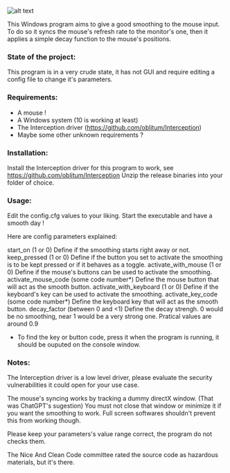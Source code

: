 ![alt text](https://github.com/N0N0CE/Smooth-Mouse/blob/master/Smooth%20Mouse/Smooth%20Mouse.ico)

This Windows program aims to give a good smoothing to the mouse input. To do so it syncs the mouse's refresh rate to the monitor's
one, then it applies a simple decay function to the mouse's positions.

### State of the project:

This program is in a very crude state, it has not GUI and require editing a config file to change it's parameters.

### Requirements:

- A mouse !
- A Windows system (10 is working at least)
- The Interception driver (https://github.com/oblitum/Interception)
- Maybe some other unknown requirements ?

### Installation:
Install the Interception driver for this program to work, see https://github.com/oblitum/Interception
Unzip the release binaries into your folder of choice.

### Usage:
Edit the config.cfg values to your liking.
Start the executable and have a smooth day !

Here are config parameters explained:

start_on (1 or 0) Define if the smoothing starts right away or not.
keep_pressed (1 or 0) Define if the button you set to activate the smoothing is to be kept pressed or if it behaves as a toggle.
activate_with_mouse (1 or 0) Define if the mouse's buttons can be used to activate the smoothing.
activate_mouse_code (some code number*) Define the mouse button that will act as the smooth button.
activate_with_keyboard (1 or 0) Define if the keyboard's key can be used to activate the smoothing.
activate_key_code (some code number*) Define the keyboard key that will act as the smooth button.
decay_factor (between 0 and <1) Define the decay strengh. 0 would be no smoothing, near 1 would be a very strong one. Pratical values are around 0.9

* To find the key or button code, press it when the program is running, it should be ouputed on the console window.

### Notes:

The Interception driver is a low level driver, please evaluate the security vulnerabilities it could open for your use case.

The mouse's syncing works by tracking a dummy directX window. (That was ChatGPT's sugestion) 
You must not close that window or minimize it if you want the smoothing to work.
Full screen softwares shouldn't prevent this from working though.

Please keep your parameters's value range correct, the program do not checks them.

The Nice And Clean Code committee rated the source code as hazardous materials, but it's there.
